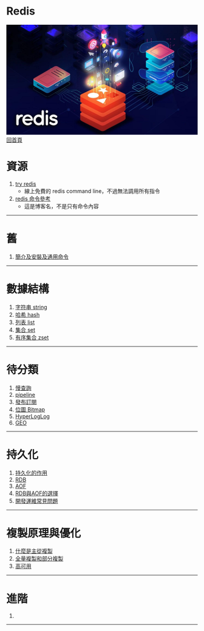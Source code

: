 Redis
===
![](./hero.jpg)
[回首頁](https://github.com/frank575/nn/)

# 資源

1. [try redis](https://try.redis.io/)
   * 線上免費的 redis command line，不過無法調用所有指令
2. [redis 命令參考](http://redisdoc.com/index.html)
   * 這是博客名，不是只有命令內容

---

# 舊 

1. [簡介及安裝及通用命令](./mds/舊/簡介及安裝及通用命令.md)

---

# 數據結構

1. [字符串 string](./mds/數據結構/字符串string.md)
2. [哈希 hash](./mds/數據結構/哈希hash.md)
3. [列表 list](./mds/數據結構/列表list.md)
4. [集合 set](./mds/數據結構/集合set.md)
5. [有序集合 zset](./mds/數據結構/有序集合zset.md)

---

# 待分類

1. [慢查詢](./mds/待分類/慢查詢.md)
2. [pipeline](./mds/待分類/pipeline.md)
3. [發布訂閱](./mds/待分類/發布訂閱.md)
4. [位圖 Bitmap](./mds/待分類/位圖bitmap.md)
5. [HyperLogLog](./mds/待分類/HyperLogLog.md)
6. [GEO](./mds/待分類/GEO.md)

---

# 持久化

1. [持久化的作用](./mds/持久化/持久化的作用.md)
2. [RDB](./mds/持久化/RDB.md)
3. [AOF](./mds/持久化/AOF.md)
4. [RDB與AOF的選擇](./mds/持久化/RDB與AOF的選擇.md)
5. [開發運維常見問題](./mds/持久化/開發運維常見問題.md)

---

# 複製原理與優化

1. [什麼是主從複製](./mds/複製原理與優化/什麼是主從複製.md)
2. [全量複製和部分複製](./mds/複製原理與優化/全量複製和部分複製.md)
3. [高可用](./mds/複製原理與優化/高可用.md)

---

# 進階

1. []()

---
